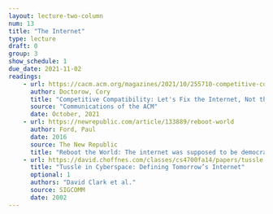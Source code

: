 ```yaml
---
layout: lecture-two-column
num: 13
title: "The Internet"
type: lecture
draft: 0
group: 3
show_schedule: 1
due_date: 2021-11-02
readings:
    - url: https://cacm.acm.org/magazines/2021/10/255710-competitive-compatibility/fulltext
      author: Doctorow, Cory
      title: "Competitive Compatibility: Let's Fix the Internet, Not the Tech Giants"
      source: "Communications of the ACM"
      date: October, 2021
    - url: https://newrepublic.com/article/133889/reboot-world
      author: Ford, Paul
      date: 2016
      source: The New Republic
      title: "Reboot the World: The internet was supposed to be democratic and open to all. Then Facebook and the NSA got their hands on it. Is it too late to reclaim our digital future?"
    - url: https://david.choffnes.com/classes/cs4700fa14/papers/tussle.pdf
      title: "Tussle in Cyberspace: Defining Tomorrow’s Internet"
      optional: 1
      authors: "David Clark et al." 
      source: SIGCOMM
      date: 2002
---
```


